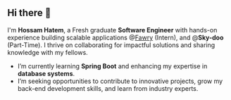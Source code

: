 ## Hi there 👋  

I'm **Hossam Hatem**, a Fresh graduate **Software Engineer** with hands-on experience building scalable applications @[Fawry](https://www.linkedin.com/company/fawrypayments/posts/?feedView=all) (Intern), and  @**Sky-doo** (Part-Time). I thrive on collaborating for impactful solutions and sharing knowledge with my fellows.  

- I’m currently learning **Spring Boot** and enhancing my expertise in **database systems**.  
-  I’m seeking opportunities to contribute to innovative projects, grow my back-end development skills, and learn from industry experts.
